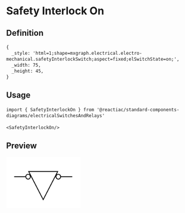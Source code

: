 # Safety Interlock On

## Definition

```
{
  _style: 'html=1;shape=mxgraph.electrical.electro-mechanical.safetyInterlockSwitch;aspect=fixed;elSwitchState=on;',
  _width: 75,
  _height: 45,
}
```

## Usage

```
import { SafetyInterlockOn } from '@reactiac/standard-components-diagrams/electricalSwitchesAndRelays'

<SafetyInterlockOn/>
```

## Preview

<img src="./safety-interlock-on.png" width="200"/>

